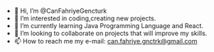 - 👋 Hi, I’m @CanFahriyeGencturk
- 👀 I’m interested in coding,creating new projects.
- 🌱 I’m currently learning Java Programming Language and React.
- 💞️ I’m looking to collaborate on projects that will improve my skills.
- 📫 How to reach me my e-mail: can.fahriye.gnctrk@gmail.com

<!---
CanFahriyeGencturk/CanFahriyeGencturk is a ✨ special ✨ repository because its `README.md` (this file) appears on your GitHub profile.
You can click the Preview link to take a look at your changes.
--->
